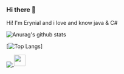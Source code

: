 ### Hi there 👋

Hi! I'm Erynial and i love and know java & C#

![Anurag's github stats](https://github-readme-stats.vercel.app/api?username=anuraghazra&theme=dark&show_icons=true)

[![Top Langs](https://github-readme-stats.vercel.app/api/top-langs/?username=Erynial&layout=compact&theme=dark)]

<a href="https://github.com/anuraghazra/github-readme-stats">
  <img align="center" src="https://github-readme-stats.vercel.app/api/pin/?username=erynial&repo=AppLauncher&theme=dark" />
</a>
<img src="https://raw.githubusercontent.com/<OWNER>/<OWNER>/master/<GIF_NAME>.gif" width="30px">
<!--
**Erynial/Erynial** is a ✨ _special_ ✨ repository because its `README.md` (this file) appears on your GitHub profile.

Here are some ideas to get you started:

- 🔭 I’m currently working on ...
- 🌱 I’m currently learning ...
- 👯 I’m looking to collaborate on ...
- 🤔 I’m looking for help with ...
- 💬 Ask me about ...
- 📫 How to reach me: ...
- 😄 Pronouns: ...
- ⚡ Fun fact: ...
-->
